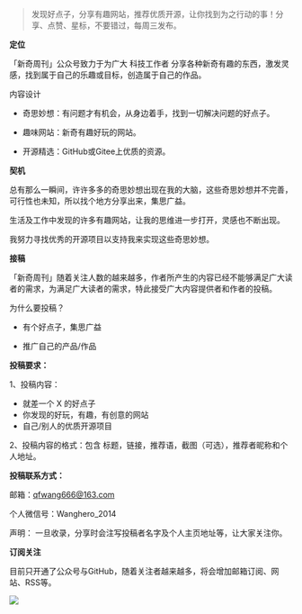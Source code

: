 > 发现好点子，分享有趣网站，推荐优质开源，让你找到为之行动的事！分享、点赞、星标，不要错过，每周三发布。

**定位**

「新奇周刊」公众号致力于为广大 科技工作者 分享各种新奇有趣的东西，激发灵感，找到属于自己的乐趣或目标，创造属于自己的作品。

内容设计

- 奇思妙想：有问题才有机会，从身边着手，找到一切解决问题的好点子。

- 趣味网站：新奇有趣好玩的网站。

- 开源精选：GitHub或Gitee上优质的资源。

**契机**

总有那么一瞬间，许许多多的奇思妙想出现在我的大脑，这些奇思妙想并不完善，可行性也未知，所以找个地方分享出来，集思广益。

生活及工作中发现的许多有趣网站，让我的思维进一步打开，灵感也不断出现。

我努力寻找优秀的开源项目以支持我来实现这些奇思妙想。

**接稿**

「新奇周刊」随着关注人数的越来越多，作者所产生的内容已经不能够满足广大读者的需求，为满足广大读者的需求，特此接受广大内容提供者和作者的投稿。

为什么要投稿？

- 有个好点子，集思广益

- 推广自己的产品/作品

**投稿要求：**

1、投稿内容：

- 就差一个 X 的好点子
- 你发现的好玩，有趣，有创意的网站
- 自己/别人的优质开源项目

2、投稿内容的格式：包含 标题，链接，推荐语，截图（可选），推荐者昵称和个人地址。

**投稿联系方式：**

邮箱：[qfwang666@163.com](mailto:qfwang666@163.com)

个人微信号：Wanghero_2014

声明： 一旦收录，分享时会注写投稿者名字及个人主页地址等，让大家关注你。

**订阅关注**

目前只开通了公众号与GitHub，随着关注者越来越多，将会增加邮箱订阅、网站、RSS等。



![](https://s3.bmp.ovh/imgs/2022/03/4e2b313dd782821b.png)
